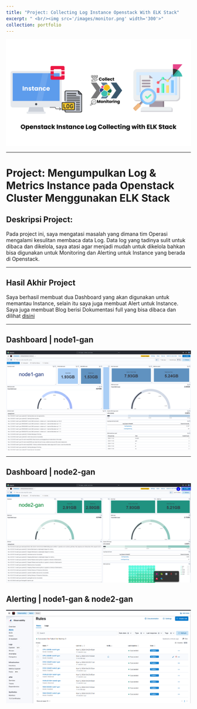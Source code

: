 ```yaml
---
title: "Project: Collecting Log Instance Openstack With ELK Stack"
excerpt: " <br/><img src='/images/monitor.png' width='300'>"
collection: portfolio
---
```

![Openstack-ElkStack](/images/Openstack-ELkStack.png)

--- 
# Project: **Mengumpulkan Log & Metrics Instance pada Openstack Cluster Menggunakan ELK Stack**

## Deskripsi Project: 

Pada project ini, saya mengatasi masalah yang dimana tim Operasi mengalami kesulitan membaca data Log. Data log yang tadinya sulit untuk dibaca dan dikelola, saya atasi agar menjadi mudah untuk dikelola bahkan bisa digunakan untuk Monitoring dan Alerting untuk Instance yang berada di Openstack.

---
## Hasil Akhir Project
Saya berhasil membuat dua Dashboard yang akan digunakan untuk memantau Instance, selain itu saya juga membuat Alert untuk Instance. Saya juga membuat Blog berisi Dokumentasi full yang bisa dibaca dan dilihat [disini](https://gantengjanuar.sytes.net//posts/2024/11/instance-log-collecting/) 

---
## Dashboard | node1-gan
![hasil Akhir](/images/Dashboard-1.png)

---
## Dashboard | node2-gan
![hasil Akhir](/images/dashboard2-final.png)

## Alerting | node1-gan & node2-gan
![Alert](/images/alert-final.png)

